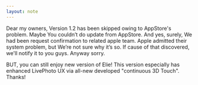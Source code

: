 ```yaml
---
layout: note
---
```

Dear my owners, Version 1.2 has been skipped owing to AppStore's problem. Maybe You couldn’t do update from AppStore. And yes, surely, We had been request confirmation to related apple team. Apple admitted their system problem, but We’re not sure why it’s so. If cause of that discovered, we'll notify it to you guys. Anyway sorry.

 BUT, you can still enjoy new version of Elie! This version especially has enhanced LivePhoto UX via all-new developed "continuous 3D Touch". Thanks!

